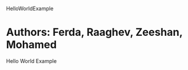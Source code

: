 HelloWorldExample

Authors: Ferda, Raaghev, Zeeshan, Mohamed
=================

Hello World Example
